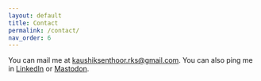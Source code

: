 ```yaml
---
layout: default
title: Contact
permalink: /contact/
nav_order: 6
---
```


You can mail me at [kaushiksenthoor.rks@gmail.com](mailto:kaushiksenthoor.rks@gmail.com). You can also ping me in [LinkedIn](https://in.linkedin.com/in/kaushik-senthoor) or [Mastodon](https://qubit-social.xyz/@ksenthoor).

